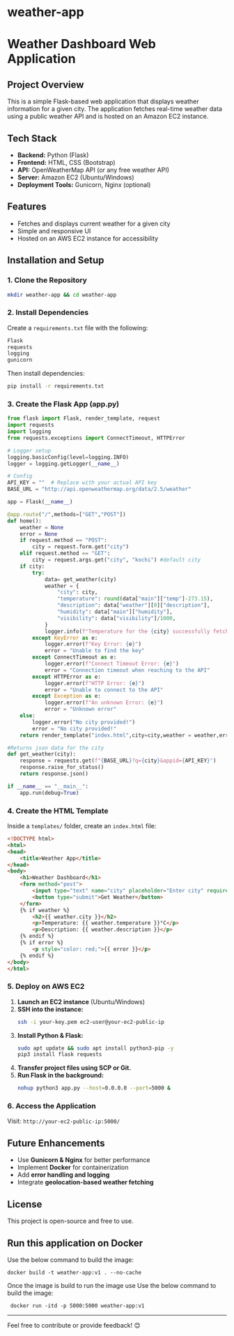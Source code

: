 # weather-app
# Weather Dashboard Web Application

## Project Overview
This is a simple Flask-based web application that displays weather information for a given city. The application fetches real-time weather data using a public weather API and is hosted on an Amazon EC2 instance.

## Tech Stack
- **Backend:** Python (Flask)
- **Frontend:** HTML, CSS (Bootstrap)
- **API:** OpenWeatherMap API (or any free weather API)
- **Server:** Amazon EC2 (Ubuntu/Windows)
- **Deployment Tools:** Gunicorn, Nginx (optional)

## Features
- Fetches and displays current weather for a given city
- Simple and responsive UI
- Hosted on an AWS EC2 instance for accessibility

## Installation and Setup

### 1. Clone the Repository
```sh
mkdir weather-app && cd weather-app
```

### 2. Install Dependencies
Create a `requirements.txt` file with the following:
```txt
Flask
requests
logging
gunicorn
```
Then install dependencies:
```sh
pip install -r requirements.txt
```

### 3. Create the Flask App (app.py)
```python
from flask import Flask, render_template, request
import requests
import logging
from requests.exceptions import ConnectTimeout, HTTPError

# Logger setup
logging.basicConfig(level=logging.INFO)
logger = logging.getLogger(__name__)

# Config
API_KEY = ""  # Replace with your actual API key
BASE_URL = "http://api.openweathermap.org/data/2.5/weather"

app = Flask(__name__)

@app.route("/",methods=["GET","POST"])
def home():
    weather = None
    error = None
    if request.method == "POST":
        city = request.form.get("city")
    elif request.method == "GET":
        city = request.args.get("city", "kochi") #default city
    if city:
        try:
            data= get_weather(city)
            weather = {
                "city": city,
                "temperature": round(data["main"]["temp"]-273.15),
                "description": data["weather"][0]["description"],
                "humidity": data["main"]["humidity"],
                "visibility": data["visibility"]/1000,
            }
            logger.info(f"Temperature for the {city} successfully fetched {weather}")
        except KeyError as e:
            logger.error(f"Key Error: {e}")
            error = "Unable to find the key"
        except ConnectTimeout as e:
            logger.error(f"Connect Timeout Error: {e}")
            error = "Connection timeout when reaching to the API"
        except HTTPError as e:
            logger.error(f"HTTP Error: {e}")
            error = "Unable to connect to the API"
        except Exception as e:
            logger.error(f"An unknown Error: {e}")
            error = "Unknown error"
    else:
        logger.error("No city provided!")
        error = "No city provided!"
    return render_template("index.html",city=city,weather = weather,error=error)

#Returns json data for the city
def get_weather(city):
    response = requests.get(f"{BASE_URL}?q={city}&appid={API_KEY}")
    response.raise_for_status()
    return response.json()

if __name__ == "__main__":
    app.run(debug=True)
```

### 4. Create the HTML Template
Inside a `templates/` folder, create an `index.html` file:
```html
<!DOCTYPE html>
<html>
<head>
    <title>Weather App</title>
</head>
<body>
    <h1>Weather Dashboard</h1>
    <form method="post">
        <input type="text" name="city" placeholder="Enter city" required>
        <button type="submit">Get Weather</button>
    </form>
    {% if weather %}
        <h2>{{ weather.city }}</h2>
        <p>Temperature: {{ weather.temperature }}°C</p>
        <p>Description: {{ weather.description }}</p>
    {% endif %}
    {% if error %}
        <p style="color: red;">{{ error }}</p>
    {% endif %}
</body>
</html>
```

### 5. Deploy on AWS EC2
1. **Launch an EC2 instance** (Ubuntu/Windows)
2. **SSH into the instance:**
   ```sh
   ssh -i your-key.pem ec2-user@your-ec2-public-ip
   ```
3. **Install Python & Flask:**
   ```sh
   sudo apt update && sudo apt install python3-pip -y
   pip3 install flask requests
   ```
4. **Transfer project files using SCP or Git.**
5. **Run Flask in the background:**
   ```sh
   nohup python3 app.py --host=0.0.0.0 --port=5000 &
   ```

### 6. Access the Application
Visit: `http://your-ec2-public-ip:5000/`

## Future Enhancements
- Use **Gunicorn & Nginx** for better performance
- Implement **Docker** for containerization
- Add **error handling and logging**
- Integrate **geolocation-based weather fetching**

## License
This project is open-source and free to use.

## Run this application on Docker

Use the below command to build the image:
```
docker build -t weather-app:v1 . --no-cache
```
Once the image is build to run the image use 
Use the below command to build the image:
```
 docker run -itd -p 5000:5000 weather-app:v1
```

---

Feel free to contribute or provide feedback! 😊

